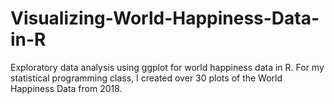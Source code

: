 # Visualizing-World-Happiness-Data-in-R
Exploratory data analysis using  ggplot for world happiness data in R.
For my statistical programming class, I created over 30 plots of the World Happiness Data from 2018. 
